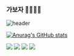 ### 가보자 👊🔥🔥🔥

<!--
**ahnichan/ahnichan** is a ✨ _special_ ✨ repository because its `README.md` (this file) appears on your GitHub profile.

Here are some ideas to get you started:

- 🔭 I’m currently working on ...
- 🌱 I’m currently learning ...
- 👯 I’m looking to collaborate on ...
- 🤔 I’m looking for help with ...
- 💬 Ask me about ...
- 📫 How to reach me: ...
- 😄 Pronouns: ...
- ⚡ Fun fact: ...
-->
![header](https://capsule-render.vercel.app/api?type=waving&color=auto&text=열심히%20살자&animation=fadeIn&height=200&stroke=ffd700)

[![Anurag's GitHub stats](https://github-readme-stats.vercel.app/api?username=ahnichan&show_icons=true&theme=dracula)](https://github.com/ahnichan/github-readme-stats)

<img src="https://img.shields.io/badge/Apple-000000?style=flat-square&logo=apple&logoColor=white"/> <img src="https://img.shields.io/badge/Steam-000000?style=flat-square&logo=steam&logoColor=white"/> 
<img src="https://img.shields.io/badge/Discord-5865F2?style=flat-square&logo=discord&logoColor=white"/> <img src="https://img.shields.io/badge/FIFA-326295?style=flat-square&logo=fifa&logoColor=white"/>
